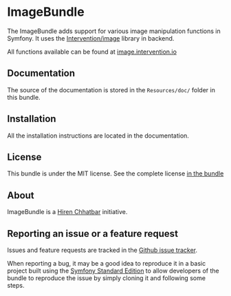 ImageBundle
=============

The ImageBundle adds support for various image manipulation functions in Symfony.
It uses the [Intervention/image](https://github.com/Intervention/image) library in backend.

All functions available can be found at [image.intervention.io](http://image.intervention.io/)

Documentation
-------------

The source of the documentation is stored in the `Resources/doc/` folder
in this bundle.

Installation
------------

All the installation instructions are located in the documentation.

License
-------

This bundle is under the MIT license. See the complete license [in the bundle](LICENSE)

About
-----

ImageBundle is a [Hiren Chhatbar](https://github.com/hirenchhatbar) initiative.


Reporting an issue or a feature request
---------------------------------------

Issues and feature requests are tracked in the [Github issue tracker](https://github.com/hirenchhatbar/ImageBundle/issues).

When reporting a bug, it may be a good idea to reproduce it in a basic project
built using the [Symfony Standard Edition](https://github.com/symfony/symfony-standard)
to allow developers of the bundle to reproduce the issue by simply cloning it
and following some steps.